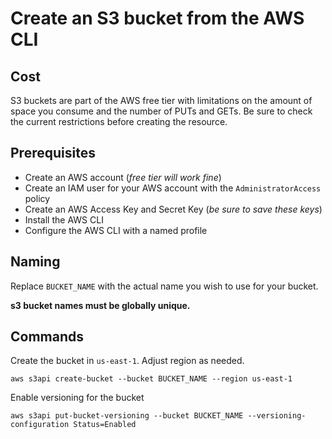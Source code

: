 # Create an S3 bucket from the AWS CLI

## Cost
S3 buckets are part of the AWS free tier with limitations on the amount
of space you consume and the number of PUTs and GETs. Be sure to check
the current restrictions before creating the resource.

## Prerequisites
- Create an AWS account (*free tier will work fine*)
- Create an IAM user for your AWS account with the `AdministratorAccess` policy
- Create an AWS Access Key and Secret Key (*be sure to save these keys*)
- Install the AWS CLI
- Configure the AWS CLI with a named profile

## Naming
Replace `BUCKET_NAME` with the actual name you wish to use for your bucket.

**s3 bucket names must be globally unique.**

## Commands
Create the bucket in `us-east-1`. Adjust region as needed.

```ShellSession
aws s3api create-bucket --bucket BUCKET_NAME --region us-east-1
```

Enable versioning for the bucket

```ShellSession
aws s3api put-bucket-versioning --bucket BUCKET_NAME --versioning-configuration Status=Enabled
```
